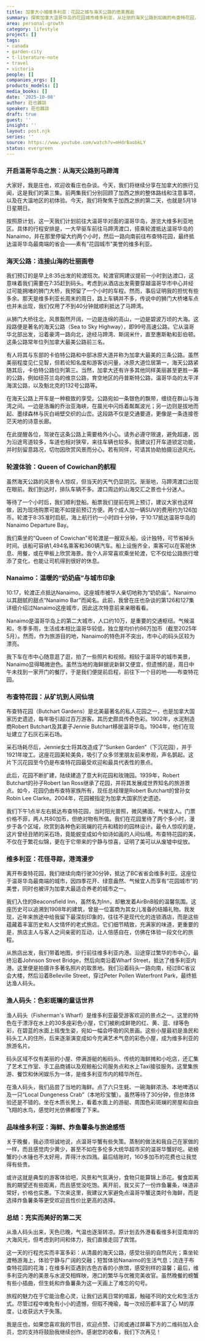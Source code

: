 ```yaml
---
title: 加拿大小城维多利亚：花园之城与海天公路的绝美邂逅
summary: 探索加拿大温哥华岛的花园城市维多利亚，从壮丽的海天公路到如画的布查特花园，再到充满活力的渔人码头，体验一场身心治愈的旅程。
area: personal-growth
category: lifestyle
project: []
tags:
- canada
- garden-city
- t-literature-note
- travel
- victoria
people: []
companies_orgs: []
products_models: []
media_books: []
date: '2025-10-08'
author: 莊也雜談
speaker: 莊也雜談
draft: true
guest: ''
insight: ''
layout: post.njk
series: ''
source: https://www.youtube.com/watch?v=mHdrBaobkLY
status: evergreen
---
```

### 开启温哥华岛之旅：从海天公路到马蹄湾

大家好，我是庄也，欢迎收看庄也杂谈。今天，我们将继续分享在加拿大的旅行见闻，这是我们的第三集。前两集我们分别回顾了加西之旅的整体路线和注意事项，以及在大温地区的初体验。今天，我们将聚焦于加西之旅的第二天，也就是5月18日星期日。

按照原计划，这一天我们计划前往大温哥华对面的温哥华岛，游览大维多利亚地区。具体的行程安排是，一大早驱车前往马蹄湾渡口，搭乘轮渡抵达温哥华岛的Nanaimo，并在那里停留大约两个小时，然后一路向南前往布查特花园，最终抵达温哥华岛最南端的省会——素有“花园城市”美誉的维多利亚。

### 海天公路：连接山海的壮丽画卷

我们预订的是早上8:35出发的轮渡班次。轮渡官网建议提前一小时到达渡口，这意味着我们需要在7:35赶到码头。考虑到从酒店出发需要穿越温哥华市中心并经过可能拥堵的狮门大桥，我预留了一个小时的车程。然而，事后证明我的担忧有些多余。那天是维多利亚长周末的周日，路上车辆并不多，传说中的狮门大桥堵车点也并未出现，我们仅用了不到40分钟就顺利抵达了马蹄湾。

从狮门大桥往北，风景豁然开阔，一边是连绵的高山，一边是碧波万顷的大海。这段路便是著名的海天公路（Sea to Sky Highway），即99号高速公路。它从温哥华北部出发，沿着豪湾一路向北，途经马蹄湾、斯阔米什，直至惠斯勒和彭伯顿。这条公路常年位列加拿大最美公路前三名。

有人将其与东部的卡伯特公路和中部冰原大道并称为加拿大最美的三条公路。虽然美丽程度见仁见智，但若论知名度和游客访问量，冰原大道位居第一，海天公路紧随其后，卡伯特公路位列第三。当然，加拿大还有许多其他同样美丽甚至更胜一筹的公路，例如纽芬兰岛的维京公路，育空地区的丹普斯特公路，温哥华岛的太平洋海滨公路，以及魁北克的132号公路等。

在海天公路上开车是一种极致的享受。公路宛如一条银色的飘带，缠绕在群山与海湾之间。一边是浩瀚的乔治亚海峡，在晨光中闪烁着粼粼波光；另一边则是拔地而起、墨绿森林与灰白峭壁交织的山峦。这段路不仅是交通要道，更像是一条连接苍茫天地的诗意长廊。

在此提醒各位，驾驶在这条公路上需要格外小心。请务必遵守限速，避免超速，因为沿途弯道较多，车道也相对狭窄，来往车辆也较多。我建议打开车道锁定功能，并时刻留意路况，切勿因欣赏风景而分心。若有同伴，可请其协助拍摄沿途风光。

### 轮渡体验：Queen of Cowichan的航程

虽然海天公路的风景令人惊叹，但当天的天气仍显阴沉。渐渐地，马蹄湾渡口出现在眼前。我们到达时，排队车辆不多。渡口周边的山海交汇之景也十分迷人。

等待了一个小时后，我们顺利登船。船票我们提前在网上预订，建议大家也这样做，因为现场购票可能不如提前预订方便。两个成人加一辆SUV的费用约为126加币。轮渡于8:35准时启航，海上航行约一小时四十分钟，于10:17抵达温哥华岛的Nanaimo Departure Bay。

我们乘坐的“Queen of Cowichan”号轮渡是一艘双头船，设计独特，可节省掉头时间。该船可容纳1,494名乘客和360辆汽车。船上设施齐全，乘客可以在客舱休息、用餐，或在甲板上欣赏海景。我个人非常喜欢乘坐轮渡，它不仅给公路旅行增添了变化，也能让司机得到很好的休息。

### Nanaimo：温暖的“奶奶庙”与城市印象

10:17，轮渡正点抵达Nanaimo。这座城市被华人亲切地称为“奶奶庙”。Nanaimo以其甜腻的甜点“Nanaimo Bar”而闻名。此前，我曾在庄也杂谈的第126和127集详细介绍过Nanaimo这座城市，因此这次特意前来亲眼看看。

Nanaimo是温哥华岛上的第二大城市，人口约10万，是重要的交通枢纽。气候温和，冬季多雨，生活成本相比温哥华较低，独立屋均价约86万加币（截至2025年5月）。然而，作为旅游目的地，Nanaimo的特色并不突出，市中心的码头区较为漂亮。

我下车在市中心随意逛了逛，拍了一些照片和视频。相较于温哥华的城市美景，Nanaimo显得略微逊色。虽然当地的海鲜据说新鲜又便宜，但遗憾的是，周日中午未找到一家开门的餐厅，于是我们便提前启程，前往下一个目的地——布查特花园。

### 布查特花园：从矿坑到人间仙境

布查特花园（Butchart Gardens）是北美最著名的私人花园之一，也是加拿大国家历史遗迹，每年吸引超过百万游客。其历史颇具传奇色彩。1902年，水泥制造商Robert Butchart及其妻子Jennie Butchart移居温哥华岛。1904年，他们在现址建立了石灰石采石场。

采石场耗尽后，Jennie女士将其改造成了“Sunken Garden”（下沉花园），并于1921年竣工。这座花园美轮美奂，吸引了众多邻里朋友前来参观，声名鹊起。这片下沉花园至今仍是布查特花园最受欢迎和最具代表性的景点。

此后，花园不断扩建，陆续建造了意大利花园和玫瑰园。1939年，Robert Butchart的孙子Robert Ian Ross继承了花园，并将其发展成世界知名的旅游景点。如今，花园仍由布查特家族所有，现任总经理是Robert Butchart的曾孙女Robin Lee Clarke。2004年，花园被指定为加拿大国家历史遗迹。

我们下午1点半左右抵达布查特花园，当时阳光普照，微风拂面，气候宜人。门票价格不菲，两人共80加币，但绝对物有所值。我们在花园里待了两个多小时，漫步于各个区域，欣赏到各种色彩斑斓的花卉和精妙的园林设计。最令人惊叹的是，这片曾经丑陋的采石场，竟能蜕变成如今如诗如画的人间仙境。布查特花园的美，不仅在于繁花似锦，更在于它带来的宁静与惊喜，证明了美可以从废墟中绽放。

### 维多利亚：花径寻踪，港湾漫步

离开布查特花园，我们继续向南行驶30分钟，抵达了BC省省会维多利亚。这座位于温哥华岛最南端的城市，因四季花开、绿意盎然、气候宜人而享有“花园城市”的美誉，同时也被评为加拿大最适合养老的城市之一。

我们入住的Beaconsfield Inn，虽然名为Inn，却散发着AirBnB般的温馨氛围。这座历史可以追溯到1908年的建筑，曾是一位富商为其女儿准备的结婚礼物。我发现，近年来旅途中给我留下最深刻印象的，往往不是现代化的连锁酒店，而是这些蕴藏着丰富历史和人文情怀的老式旅店。它们细节精致，充满家的味道，更重要的是，旅店主人与客人之间亲密的互动，让人倍感自在，仿佛在体验一段文化的旅程。

从旅店出发，我们带着地图，步行前往维多利亚内港。沿途穿过繁华的市中心，最终沿着Johnson Street Bridge，然后向南沿着Wharf Street，抵达了维多利亚内港。这里便是拍摄许多著名照片的取景地。我们沿着码头一路向南，经过BC省议会大楼，然后沿着Belleville Street，穿过Peter Pollen Waterfront Park，最终抵达渔人码头。

### 渔人码头：色彩斑斓的童话世界

渔人码头（Fisherman's Wharf）是维多利亚最受游客欢迎的景点之一。这里的特色在于漂浮在水上的30多座彩色小屋，它们被刷成鲜艳的红、黄、蓝、绿等色彩，在碧蓝的水面上摇曳生姿，宛如一幅会呼吸的风景画。这些小屋最初是渔民和码头工人的住所，后来逐渐演变成如今充满艺术气息的彩色小屋，成为维多利亚的旅游名片。

码头区域不仅有美丽的小屋、停满游艇的船码头、传统的海鲜摊和小吃店，还汇集了艺术工作室、手工品商铺以及观鲸船公司服务点和水上Taxi接驳服务。这里集旅游、餐饮和休闲娱乐为一体，是维多利亚市内的精华所在。

在渔人码头，我们品尝了当地的海鲜。点了六只生蚝、一碗海鲜浓汤、本地啤酒以及一只“Local Dungeness Crab”（本地珍宝蟹）。虽然等待了30分钟，但总体体验还是不错的。坐在木质长凳上，看着水面上的游艇、周围色彩斑斓的房屋和自由飞翔的水鸟，感觉时光仿佛都慢了下来。

### 品味维多利亚：海鲜、炸鱼薯条与旅途感悟

关于晚餐，我必须坦诚地说，点温哥华蟹有些失策。蒸制的做法和我自己在家做的一样，而且感觉肉少黄少，甚至不如在多伦多大统华超市买的温哥华蟹好吃。砸螃蟹的小木锤也不太好用，弄得汁水四溅。最后结账时，160多加币的花费也让我觉得有些贵。

或许这就是典型的游客体验吧，风景和气氛满分，食物只能算锦上添花。餐食距离我的期望还有些距离，而且感觉没吃饱。离开前，我又买了一份炸鱼薯条，味道非常好，价格也实惠。下次来这里，我建议大家避免点温哥华蟹这类时令海鲜，而是选择炸鱼薯条等更受欢迎且性价比更高的选择。

### 总结：充实而美好的第二天

从渔人码头出来，天色已晚，气温也逐渐转凉。原计划去外港看看维多利亚南岸的大海风光，但考虑到时间和体力，我们直接走回了宾馆。

这一天的行程充实而丰富多彩：从清晨的海天公路，感受壮丽的自然风光；乘坐轮渡畅游海上，体验宁静与广阔的交融；短暂体验Nanaimo的生活气息；流连于布查特花园的花海；在维多利亚遇到古色古香的小旅馆，感受别样的温馨；最后，维多利亚内港的美景与水波交相辉映，港口的繁华与优雅完美收官。虽然晚餐的螃蟹有些小插曲，但生蚝和炸鱼薯条为这一天画上了难忘的句号。

旅程的魅力在于它能治愈心灵，让我们远离日常的喧嚣，触碰不同的文化和生活方式。尽管过程中难免有小小的遗憾，但瑕不掩瑜，每一次经历都丰富了心 M的厚度，让收获远大于失落。

我是庄也，如果您喜欢我的节目，欢迎点赞、订阅或通过屏幕下方的二维码加入会员，您的支持将鼓励我继续创作。感谢您的收看，我们下次再见！